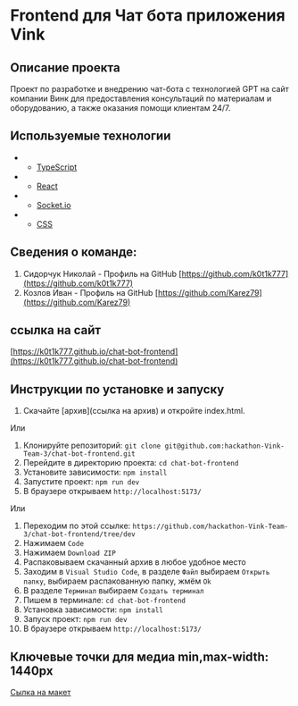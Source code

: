 # Frontend для Чат бота приложения Vink

## Описание проекта

Проект по разработке и внедрению чат-бота с технологией GPT на сайт компании Винк для предоставления консультаций по материалам и оборудованию, а также оказания помощи клиентам 24/7.

## Используемые технологии

- * [TypeScript](https://www.typescriptlang.org/)
- * [React](https://ru.reactjs.org/)
- * [Socket.io](https://socket.io/)
- * [CSS](https://www.w3.org)


## Сведения о команде:

1. Сидорчук Николай - Профиль на GitHub [https://github.com/k0t1k777](https://github.com/k0t1k777) 
2. Козлов Иван - Профиль на GitHub [https://github.com/Karez79](https://github.com/Karez79)

## ссылка на сайт

[https://k0t1k777.github.io/chat-bot-frontend](https://k0t1k777.github.io/chat-bot-frontend)

## Инструкции по установке и запуску

1. Скачайте [архив](ссылка на архив) и откройте index.html.

Или

1. Клонируйте репозиторий: `git clone git@github.com:hackathon-Vink-Team-3/chat-bot-frontend.git`
2. Перейдите в директорию проекта: `cd chat-bot-frontend`
3. Установите зависимости: `npm install`
4. Запустите проект: `npm run dev`
5. В браузере открываем `http://localhost:5173/`

Или

1. Переходим по этой ссылке: `https://github.com/hackathon-Vink-Team-3/chat-bot-frontend/tree/dev`
2. Нажимаем `Code`
3. Нажимаем `Download ZIP`
4. Распаковываем скачанный архив в любое удобное место
5. Заходим в `Visual Studio Code`, в разделе `Файл` выбираем `Открыть папку`, выбираем распакованную папку, жмём `Ok`
6. В разделе `Терминал` выбираем `Создать терминал`
7. Пишем в терминале: `cd chat-bot-frontend`
8. Установка зависимости: `npm install`
9. Запуск проект: `npm run dev`
10. В браузере открываем `http://localhost:5173/`

## Ключевые точки для медиа min,max-width: 1440px
<!-- ![alt text](./src/assets/image.png)
![alt text](./src/assets/image-1.png)
![alt text](./src/assets/image-2.png)
![alt text](./src/assets/image-3.png)
![alt text](./src/assets/image-4.png)
![alt text](./src/assets/image-5.png)
![alt text](./src/assets/image-6.png) -->

[Сылка на макет](https://www.figma.com/file/77nFBA1Pwa1z36AfKEBdMC/%D0%A5%D0%B0%D0%BA%D0%B0%D1%82%D0%BE%D0%BD-%D0%92%D0%B8%D0%BD%D0%BA?type=design&node-id=0-1&mode=design&t=Kt8acsqnrpes1AxL-0)